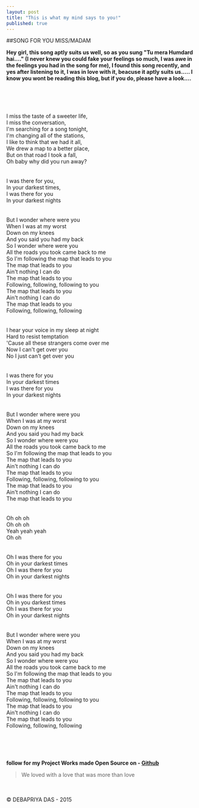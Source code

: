 ```yaml
---
layout: post
title: "This is what my mind says to you!"
published: true
---
```

##SONG FOR YOU MISS/MADAM


**Hey girl, this song aptly suits us well, so as you sung "Tu mera Humdard hai...." (I never knew you could fake your feelings so much, I was awe in the feelings you had in the song for me), I found this song recently, and  yes after listening to it, I was in love with it, beacuse it aptly suits us..... I know you wont be reading this blog, but if you do, please have a look....**

<br><br><br><br>
I miss the taste of a sweeter life, <br>
 I miss the conversation, <br>
 I'm searching for a song tonight, <br>
 I'm changing all of the stations, <br>
 I like to think that we had it all, <br>
 We drew a map to a better place, <br>
 But on that road I took a fall, <br>
 Oh baby why did you run away? <br>
<br><br>
I was there for you,<br>
 In your darkest times, <br>
 I was there for you<br>
 In your darkest nights<br>
<br><br>
But I wonder where were you<br>
 When I was at my worst<br>
 Down on my knees<br>
 And you said you had my back<br>
 So I wonder where were you<br>
 All the roads you took came back to me<br>
 So I'm following the map that leads to you<br>
 The map that leads to you<br>
 Ain't nothing I can do<br>
 The map that leads to you<br>
 Following, following, following to you<br>
 The map that leads to you<br>
 Ain't nothing I can do<br>
 The map that leads to you<br>
 Following, following, following<br>
<br><br>
I hear your voice in my sleep at night<br>
 Hard to resist temptation<br>
 'Cause all these strangers come over me<br>
 Now I can't get over you<br>
 No I just can't get over you<br>
<br><br>
I was there for you<br>
 In your darkest times<br>
 I was there for you<br>
 In your darkest nights<br>
<br><br>
But I wonder where were you<br>
 When I was at my worst<br>
 Down on my knees<br>
 And you said you had my back<br>
 So I wonder where were you<br>
 All the roads you took came back to me<br>
 So I'm following the map that leads to you<br>
 The map that leads to you<br>
 Ain't nothing I can do<br>
 The map that leads to you<br>
 Following, following, following to you<br>
 The map that leads to you<br>
 Ain't nothing I can do<br>
 The map that leads to you<br>
<br><br>
Oh oh oh<br>
 Oh oh oh<br>
 Yeah yeah yeah<br>
 Oh oh<br>
<br><br>
Oh I was there for you<br>
 Oh in your darkest times<br>
 Oh I was there for you<br>
 Oh in your darkest nights<br>
<br><br>
Oh I was there for you<br>
 Oh in you darkest times<br>
 Oh I was there for you<br>
 Oh in your darkest nights<br>
<br><br>
But I wonder where were you<br>
 When I was at my worst<br>
 Down on my knees<br>
 And you said you had my back<br>
 So I wonder where were you<br>
 All the roads you took came back to me<br>
 So I'm following the map that leads to you<br>
 The map that leads to you<br>
 Ain't nothing I can do<br>
 The map that leads to you<br>
 Following, following, following to you<br>
 The map that leads to you<br>
 Ain't nothing I can do<br>
 The map that leads to you<br>
 Following, following, following<br>
<br><br><br>

##
**follow for my Project Works made Open Source on - [Github](https://www.github.com/yodebu)**


> We loved with a love that was more than love



<br><br>
&copy; DEBAPRIYA DAS - 2015
